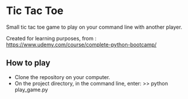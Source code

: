 # Tic Tac Toe

Small tic tac toe game to play on your command line with another player.

Created for learning purposes, from : https://www.udemy.com/course/complete-python-bootcamp/

## How to play

* Clone the repository on your computer.
* On the project directory, in the command line, enter: >> python play_game.py
